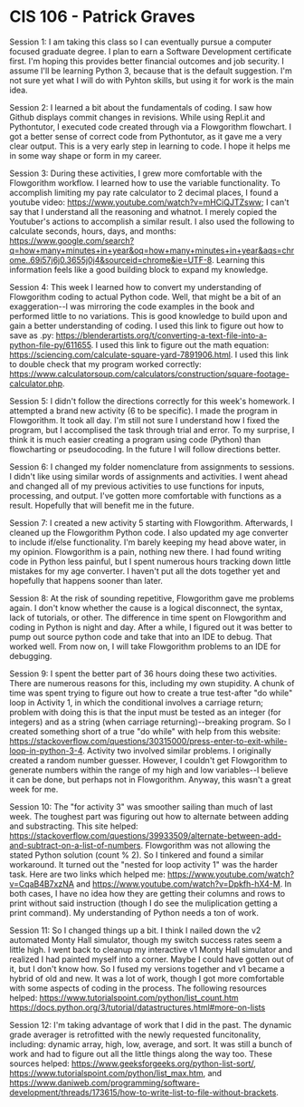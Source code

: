 # CIS 106 - Patrick Graves
Session 1: I am taking this class so I can eventually pursue a computer focused graduate degree. I plan to earn a Software Development certificate first. I'm hoping this provides better financial outcomes and job security. I assume I'll be learning Python 3, because that is the default suggestion. I'm not sure yet what I will do with Pyhton skills, but using it for work is the main idea.

Session 2: I learned a bit about the fundamentals of coding. I saw how Github displays commit changes in revisions. While using Repl.it and Pythontutor, I executed code created through via a Flowgorithm flowchart. I got a better sense of correct code from Pythontutor, as it gave me a very clear output. This is a very early step in learning to code. I hope it helps me in some way shape or form in my career.


Session 3: During these activities, I grew more comfortable with the Flowgorithm workflow. I learned how to use the variable functionality. To accomplish limiting my pay rate calculator to 2 decimal places, I found a youtube video: https://www.youtube.com/watch?v=mHCiQJTZsww; I can't say that I understand all the reasoning and whatnot. I merely copied the Youtuber's actions to accomplish a similar result. I also used the following to calculate seconds, hours, days, and months: https://www.google.com/search?q=how+many+minutes+in+year&oq=how+many+minutes+in+year&aqs=chrome..69i57j6j0.3655j0j4&sourceid=chrome&ie=UTF-8. Learning this information feels like a good building block to expand my knowledge.


Session 4: This week I learned how to convert my understanding of Flowgorithm coding to actual Python code. Well, that might be a bit of an exaggeration--I was mirroring the code examples in the book and performed little to no variations. This is good knowledge to build upon and gain a better understanding of coding. I used this link to figure out how to save as .py: https://blenderartists.org/t/converting-a-text-file-into-a-python-file-py/611655. I used this link to figure out the math equation: https://sciencing.com/calculate-square-yard-7891906.html. I used this link to double check that my program worked correctly: https://www.calculatorsoup.com/calculators/construction/square-footage-calculator.php.


Session 5: I didn't follow the directions correctly for this week's homework. I attempted a brand new activity (6 to be specific). I made the program in Flowgorithm. It took all day. I'm still not sure I understand how I fixed the program, but I accomplised the task through trial and error. To my surprise, I think it is much easier creating a program using code (Python) than flowcharting or pseudocoding. In the future I will follow directions better.


Session 6: I changed my folder nomenclature from assignments to sessions. I didn't like using similar words of assignments and activities. I went ahead and changed all of my previous activities to use functions for inputs, processing, and output. I've gotten more comfortable with functions as a result. Hopefully that will benefit me in the future.


Session 7: I created a new activity 5 starting with Flowgorithm. Afterwards, I cleaned up the Flowgorithm Python code. I also updated my age converter to include if/else functionality. I'm barely keeping my head above water, in my opinion. Flowgorithm is a pain, nothing new there. I had found writing code in Python less painful, but I spent numerous hours tracking down little mistakes for my age converter. I haven't put all the dots together yet and hopefully that happens sooner than later.

Session 8: At the risk of sounding repetitive, Flowgorithm gave me problems again. I don't know whether the cause is a logical disconnect, the syntax, lack of tutorials, or other. The difference in time spent on Flowgorithm and coding in Python is night and day.  After a while, I figured out it was better to pump out source python code and take that into an IDE to debug. That worked well. From now on, I will take Flowgorithm problems to an IDE for debugging.

Session 9: I spent the better part of 36 hours doing these two activities. There are numerous reasons for this, including my own stupidity. A chunk of time was spent trying to figure out how to create a true test-after "do while" loop in Activity 1, in which the conditional involves a carriage return; problem with doing this is that the input must be tested as an integer (for integers) and as a string (when carriage returning)--breaking program. So I created something short of a true "do while" with help from this website: https://stackoverflow.com/questions/30315000/press-enter-to-exit-while-loop-in-python-3-4. Activity two involved similar problems. I originally created a random number guesser. However, I couldn't get Flowgorithm to generate numbers within the range of my high and low variables--I believe it can be done, but perhaps not in Flowgorithm. Anyway, this wasn't a great week for me.

Session 10: The "for activity 3" was smoother sailing than much of last week. The toughest part was figuring out how to alternate between adding and substracting. This site helped: https://stackoverflow.com/questions/39933509/alternate-between-add-and-subtract-on-a-list-of-numbers. Flowgorithm was not allowing the stated Python solution (count % 2). So I tinkered and found a similar workaround. It turned out the "nested for loop activity 1" was the harder task. Here are two links which helped me: https://www.youtube.com/watch?v=CqaB4B7xzNA and https://www.youtube.com/watch?v=Dpkfh-hX4-M. In both cases, I have no idea how they are getting their columns and rows to print without said instruction (though I do see the muliplication getting a print command). My understanding of Python needs a ton of work.

Session 11: So I changed things up a bit. I think I nailed down the v2 automated Monty Hall simulator, though my switch success rates seem a little high. I went back to cleanup my interactive v1 Monty Hall simulator and realized I had painted myself into a corner. Maybe I could have gotten out of it, but I don't know how. So I fused my versions together and v1 became a hybrid of old and new. It was a lot of work, though I got more comfortable with some aspects of coding in the process. The following resources helped:
https://www.tutorialspoint.com/python/list_count.htm
https://docs.python.org/3/tutorial/datastructures.html#more-on-lists

Session 12: I'm taking advantage of work that I did in the past. The dynamic grade averager is retrofitted with the newly requested funcitonality, including: dynamic array, high, low, average, and sort. It was still a bunch of work and had to figure out all the little things along the way too. These sources helped: https://www.geeksforgeeks.org/python-list-sort/, https://www.tutorialspoint.com/python/list_max.htm, and https://www.daniweb.com/programming/software-development/threads/173615/how-to-write-list-to-file-without-brackets. 
